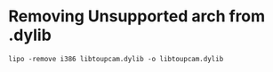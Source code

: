 # Removing Unsupported arch from .dylib
```
lipo -remove i386 libtoupcam.dylib -o libtoupcam.dylib
```
